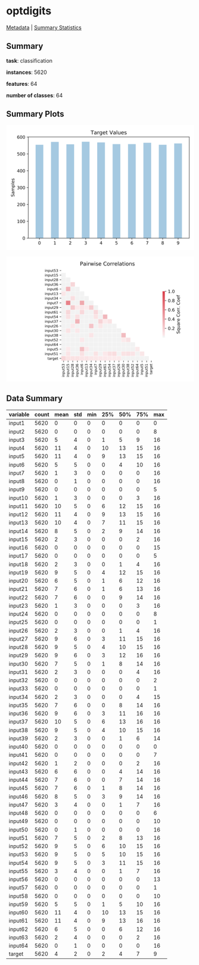 # optdigits

[Metadata](metadata.yaml) | [Summary Statistics](summary_stats.csv)

## Summary

**task**: classification

**instances**: 5620

**features**: 64

**number of classes**: 64

## Summary Plots

![Labels](label.svg)

![Corr](corr.svg)

## Data Summary

|	variable	|	count	|	mean	|	std	|	min	|	25%	|	50%	|	75%	|	max|
| --- | --- | --- | --- | --- | --- | --- | --- | --- |
|	input1	|	5620	|	0	|	0	|	0	|	0	|	0	|	0	|	0
|	input2	|	5620	|	0	|	0	|	0	|	0	|	0	|	0	|	8
|	input3	|	5620	|	5	|	4	|	0	|	1	|	5	|	9	|	16
|	input4	|	5620	|	11	|	4	|	0	|	10	|	13	|	15	|	16
|	input5	|	5620	|	11	|	4	|	0	|	9	|	13	|	15	|	16
|	input6	|	5620	|	5	|	5	|	0	|	0	|	4	|	10	|	16
|	input7	|	5620	|	1	|	3	|	0	|	0	|	0	|	0	|	16
|	input8	|	5620	|	0	|	1	|	0	|	0	|	0	|	0	|	16
|	input9	|	5620	|	0	|	0	|	0	|	0	|	0	|	0	|	5
|	input10	|	5620	|	1	|	3	|	0	|	0	|	0	|	3	|	16
|	input11	|	5620	|	10	|	5	|	0	|	6	|	12	|	15	|	16
|	input12	|	5620	|	11	|	4	|	0	|	9	|	13	|	15	|	16
|	input13	|	5620	|	10	|	4	|	0	|	7	|	11	|	15	|	16
|	input14	|	5620	|	8	|	5	|	0	|	2	|	9	|	14	|	16
|	input15	|	5620	|	2	|	3	|	0	|	0	|	0	|	2	|	16
|	input16	|	5620	|	0	|	0	|	0	|	0	|	0	|	0	|	15
|	input17	|	5620	|	0	|	0	|	0	|	0	|	0	|	0	|	5
|	input18	|	5620	|	2	|	3	|	0	|	0	|	1	|	4	|	16
|	input19	|	5620	|	9	|	5	|	0	|	4	|	12	|	15	|	16
|	input20	|	5620	|	6	|	5	|	0	|	1	|	6	|	12	|	16
|	input21	|	5620	|	7	|	6	|	0	|	1	|	6	|	13	|	16
|	input22	|	5620	|	7	|	6	|	0	|	0	|	9	|	14	|	16
|	input23	|	5620	|	1	|	3	|	0	|	0	|	0	|	3	|	16
|	input24	|	5620	|	0	|	0	|	0	|	0	|	0	|	0	|	8
|	input25	|	5620	|	0	|	0	|	0	|	0	|	0	|	0	|	1
|	input26	|	5620	|	2	|	3	|	0	|	0	|	1	|	4	|	16
|	input27	|	5620	|	9	|	6	|	0	|	3	|	11	|	15	|	16
|	input28	|	5620	|	9	|	5	|	0	|	4	|	10	|	15	|	16
|	input29	|	5620	|	9	|	6	|	0	|	3	|	12	|	16	|	16
|	input30	|	5620	|	7	|	5	|	0	|	1	|	8	|	14	|	16
|	input31	|	5620	|	2	|	3	|	0	|	0	|	0	|	4	|	16
|	input32	|	5620	|	0	|	0	|	0	|	0	|	0	|	0	|	2
|	input33	|	5620	|	0	|	0	|	0	|	0	|	0	|	0	|	1
|	input34	|	5620	|	2	|	3	|	0	|	0	|	0	|	4	|	15
|	input35	|	5620	|	7	|	6	|	0	|	0	|	8	|	14	|	16
|	input36	|	5620	|	9	|	6	|	0	|	3	|	11	|	16	|	16
|	input37	|	5620	|	10	|	5	|	0	|	6	|	13	|	16	|	16
|	input38	|	5620	|	9	|	5	|	0	|	4	|	10	|	15	|	16
|	input39	|	5620	|	2	|	3	|	0	|	0	|	1	|	6	|	14
|	input40	|	5620	|	0	|	0	|	0	|	0	|	0	|	0	|	0
|	input41	|	5620	|	0	|	0	|	0	|	0	|	0	|	0	|	7
|	input42	|	5620	|	1	|	2	|	0	|	0	|	0	|	2	|	16
|	input43	|	5620	|	6	|	6	|	0	|	0	|	4	|	14	|	16
|	input44	|	5620	|	7	|	6	|	0	|	0	|	7	|	14	|	16
|	input45	|	5620	|	7	|	6	|	0	|	1	|	8	|	14	|	16
|	input46	|	5620	|	8	|	5	|	0	|	3	|	9	|	14	|	16
|	input47	|	5620	|	3	|	4	|	0	|	0	|	1	|	7	|	16
|	input48	|	5620	|	0	|	0	|	0	|	0	|	0	|	0	|	6
|	input49	|	5620	|	0	|	0	|	0	|	0	|	0	|	0	|	10
|	input50	|	5620	|	0	|	1	|	0	|	0	|	0	|	0	|	16
|	input51	|	5620	|	7	|	5	|	0	|	2	|	8	|	13	|	16
|	input52	|	5620	|	9	|	5	|	0	|	6	|	10	|	15	|	16
|	input53	|	5620	|	9	|	5	|	0	|	5	|	10	|	15	|	16
|	input54	|	5620	|	9	|	5	|	0	|	3	|	11	|	15	|	16
|	input55	|	5620	|	3	|	4	|	0	|	0	|	1	|	7	|	16
|	input56	|	5620	|	0	|	0	|	0	|	0	|	0	|	0	|	13
|	input57	|	5620	|	0	|	0	|	0	|	0	|	0	|	0	|	1
|	input58	|	5620	|	0	|	0	|	0	|	0	|	0	|	0	|	10
|	input59	|	5620	|	5	|	5	|	0	|	1	|	5	|	10	|	16
|	input60	|	5620	|	11	|	4	|	0	|	10	|	13	|	15	|	16
|	input61	|	5620	|	11	|	4	|	0	|	9	|	13	|	16	|	16
|	input62	|	5620	|	6	|	5	|	0	|	0	|	6	|	12	|	16
|	input63	|	5620	|	2	|	4	|	0	|	0	|	0	|	2	|	16
|	input64	|	5620	|	0	|	1	|	0	|	0	|	0	|	0	|	16
|	target	|	5620	|	4	|	2	|	0	|	2	|	4	|	7	|	9
